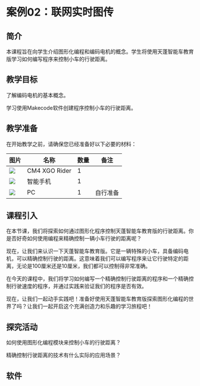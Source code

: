 ﻿---
sidebar_position: 2
sidebar_label: 案例02：联网实时图传
---

# 案例02：联网实时图传

## 简介

本课程旨在向学生介绍图形化编程和编码电机的概念。学生将使用天蓬智能车教育版学习如何编写程序来控制小车的行驶距离。

## 教学目标

了解编码电机的基本概念。

学习使用Makecode软件创建程序控制小车的行驶距离。

## 教学准备

在开始教学之前，请确保您已经准备好以下必要的材料：

| 图片 | 名称 | 数量 | 备注 |
|---|---|---|---|
| ![](https://wiki-media-ef.oss-cn-hongkong.aliyuncs.com/docs/microbit/)| CM4 XGO Rider | 1 |   |
| ![](https://wiki-media-ef.oss-cn-hongkong.aliyuncs.com/docs/microbit/) | 智能手机 | 1 |   |
| ![](https://wikimedia-ef.oss-cn-hongkong.al/otb.png) | PC | 1 | 自行准备 |


## 课程引入

在本节课，我们将探索如何通过图形化程序控制天蓬智能车教育版的行驶距离。你是否好奇如何使用编程来精确控制一辆小车行驶的距离呢？

现在，让我们来认识一下天蓬智能车教育版。它是一辆特殊的小车，具备编码电机，可以精确控制行驶的距离。这意味着我们可以编写程序来让它行驶特定的距离，无论是100厘米还是10厘米，我们都可以控制得非常准确。

在今天的课程中，我们将学习如何编写一个精确控制行驶距离的程序和一个精确控制行驶速度的程序，并通过实践来验证我们的程序是否有效。

现在，让我们一起动手实践吧！准备好使用天蓬智能车教育版探索图形化编程的世界了吗？让我们一起开启这个充满创造力和乐趣的学习旅程吧！

## 探究活动

如何使用图形化编程模块来控制小车的行驶距离？

精确控制行驶距离的技术有什么实际的应用场景？



## 软件






